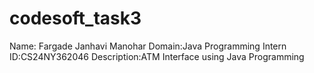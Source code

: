 # codesoft_task3
Name: Fargade Janhavi Manohar
Domain:Java Programming
Intern ID:CS24NY362046
Description:ATM Interface using Java Programming

